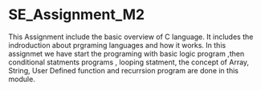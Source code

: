 # SE_Assignment_M2

This Assignment include the basic overview of C language. It includes the indroduction about prgraming languages and how it works. In this assignmet we have start the programing with basic logic program ,then  conditional statments programs , looping statment, the concept of Array, String, User Defined function and recurrsion program are done in this module.  
